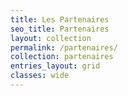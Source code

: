 ```yaml
---
title: Les Partenaires
seo_title: Partenaires
layout: collection
permalink: /partenaires/
collection: partenaires
entries_layout: grid
classes: wide
---
```


<div id="map" style="height: 610px; width:100%"></div>

<script>
var osm = L.tileLayer('https://tile.openstreetmap.org/{z}/{x}/{y}.png', {
    maxZoom: 19,
    attribution: '© OpenStreetMap'
});

var map = L.map('map', {
    center: [48.301404208912494, -3.7773972693157214],
    zoom: 8,
    layers: [osm]
});

{%- for unite in site.pepinieres -%}
    {% if unite.location.latitude and unite.location.longitude %}
      {% if unite.actions[0].url %}
        L.marker([ {{unite.location.latitude}}, {{unite.location.longitude}} ])
         .bindPopup(L.popup({maxWidth:500}).setContent("{{unite.title}}<br><a href='{{ unite.actions[0].url }}' target='_blank'>Lien direct</a>"))
         .addTo(map);
      {% else %}
        L.marker([ {{unite.location.latitude}}, {{unite.location.longitude}} ])
         .bindPopup(L.popup({maxWidth:500}).setContent("{{unite.title}}<br>"))
         .addTo(map);
      {% endif %}
    {% endif %}
{% endfor %}

</script>